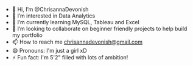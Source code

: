 - 👋 Hi, I’m @ChrisannaDevonish
- 👀 I’m interested in Data Analytics
- 🌱 I’m currently learning MySQL, Tableau and Excel
- 💞️ I’m looking to collaborate on beginner friendly projects to help build my portfolio
- 📫 How to reach me chrisannadevonish@gmail.com
- 😄 Pronouns: I'm just a girl xD
- ⚡ Fun fact: I'm 5'2" filled with lots of ambition!

<!---
ChrisannaDevonish/ChrisannaDevonish is a ✨ special ✨ repository because its `README.md` (this file) appears on your GitHub profile.
You can click the Preview link to take a look at your changes.
--->
